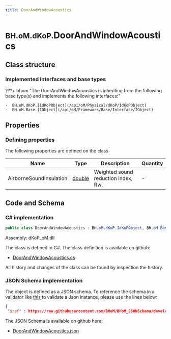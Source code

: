 ```yaml
---
title: DoorAndWindowAcoustics
---
```


# <small>BH.oM.dKoP.</small>**DoorAndWindowAcoustics**



## Class structure

### Implemented interfaces and base types

???+ bhom "The DoorAndWindowAcoustics is inheriting from the following base type(s) and implements the following interfaces:"

    -  BH.oM.dKoP.[IdKoPObject](/api/oM/Physical/dKoP/IdKoPObject)
    -  BH.oM.Base.[IObject](/api/oM/Framework/Base/Interface/IObject)


## Properties



### Defining properties

The following properties are defined on the class

| Name             | Type             | Description      | Quantity         |
|------------------|------------------|------------------|------------------|
| AirborneSoundInsulation | [double](https://learn.microsoft.com/en-us/dotnet/api/System.Double?view=netstandard-2.0) | Weighted sound reduction index, Rw. | - |


## Code and Schema

### C# implementation

``` C# title="C#"
public class DoorAndWindowAcoustics : BH.oM.dKoP.IdKoPObject, BH.oM.Base.IObject
```

Assembly: dKoP_oM.dll

The class is defined in C#. The class definition is available on github:

- [DoorAndWindowAcoustics.cs](https://github.com/BHoM/dKoP_Toolkit/blob/develop/dKoP_oM/Geometry\Openings\DoorAndWindowAcoustics.cs)

All history and changes of the class can be found by inspection the history.
### JSON Schema implementation

The object is defined as a JSON schema. To reference the schema in a validator like [this](https://www.jsonschemavalidator.net/) to validate a Json instance, please use the lines below:

``` json title="JSON Schema"
{
 "$ref" : https://raw.githubusercontent.com/BHoM/BHoM_JSONSchema/develop/dKoP_oM/DoorAndWindowAcoustics.json}
```

The JSON Schema is available on github here:

- [DoorAndWindowAcoustics.json](https://github.com/BHoM/BHoM_JSONSchema/blob/develop/dKoP_oM/DoorAndWindowAcoustics.json)
